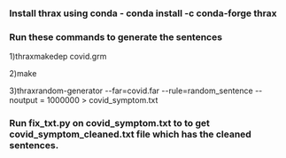 ### Install thrax using conda - conda install -c conda-forge thrax

### Run these commands to generate the sentences

1)thraxmakedep covid.grm

2)make

3)thraxrandom-generator --far=covid.far --rule=random_sentence --noutput = 1000000 > covid_symptom.txt


### Run fix_txt.py on covid_symptom.txt to to get covid_symptom_cleaned.txt file which has the cleaned sentences.
